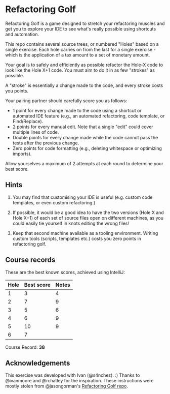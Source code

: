 # Refactoring Golf

Refactoring Golf is a game designed to stretch your refactoring muscles and get you to explore your IDE to see what's really possible using shortcuts and automation.

This repo contains several source trees, or numbered "Holes" based on a single exercise. Each hole carries on from the last for a single exercise - which is the application of a tax amount to a set of monetary amount.

Your goal is to safely and efficiently as possible refactor the Hole-X code to look like the Hole X+1 code. You must aim to do it in as few "strokes" as possible.

A "stroke" is essentially a change made to the code, and every stroke costs you points.

Your pairing partner should carefully score you as follows:

- 1 point for every change made to the code using a shortcut or automated IDE feature (e.g., an automated refactoring, code template, or Find/Replace).
- 2 points for every manual edit. Note that a single "edit" could cover multiple lines of code.
- Double points for every change made while the code cannot pass the tests after the previous change.
- Zero points for code formatting (e.g., deleting whitespace or optimizing imports).

Allow yourselves a maximum of 2 attempts at each round to determine your best score.

## Hints

1. You may find that customising your IDE is useful (e.g. custom code templates, or even custom refactoring.)

2. If possible, it would be a good idea to have the two versions (Hole X and Hole X+1) of each set of source files open on different machines, as you could easily tie yourself in knots editing the wrong files!

3. Keep that second machine available as a tooling environment. Writing custom tools (scripts, templates etc.) costs you zero points in refactoring golf.

## Course records

These are the best known scores, achieved using IntelliJ:

| Hole | Best score | Notes |
|------|------------|-------|
| 1    | 3          | 4     | Alt-Enter ==, Alt-Enter !=, Alt-Enter Invert Condition, Alt-Enter remove redundant
| 2    | 7          | 9     | 3xRename, manual Integer, manual String, 2x safe delete
| 3    | 5          | 6     | manual join loop, extract, inline local, move, rename
| 4    | 6          | 9     | factory method, manual total, extract, move, move, make public*, rename, static import
| 5    | 10         | 9     | manual total, extract m, Parameter Object, Alt-Enter field, inline, move, change method sig, factory method
| 6    | 7          |       |

Course Record: **38**

## Acknowledgements

This exercise was developed with Ivan (@s4nchez). :)
Thanks to @ivanmoore and @rchatley for the inspiration.
These instructions were mostly stolen from @jasongorman's [Refactoring Golf repo](https://github.com/jasongorman/RefactoringGolfJava).
